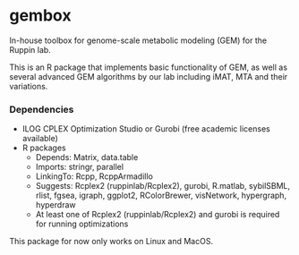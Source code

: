 # gembox

In-house toolbox for genome-scale metabolic modeling (GEM) for the Ruppin lab.

This is an R package that implements basic functionality of GEM, as well as several advanced GEM algorithms by our lab including iMAT, MTA and their variations.

### Dependencies

* ILOG CPLEX Optimization Studio or Gurobi (free academic licenses available)
* R packages
  - Depends: Matrix, data.table  
  - Imports: stringr, parallel  
  - LinkingTo: Rcpp, RcppArmadillo  
  - Suggests: Rcplex2 (ruppinlab/Rcplex2), gurobi, R.matlab, sybilSBML, rlist, fgsea, igraph, ggplot2, RColorBrewer, visNetwork, hypergraph, hyperdraw
  - At least one of Rcplex2 (ruppinlab/Rcplex2) and gurobi is required for running optimizations

This package for now only works on Linux and MacOS.
